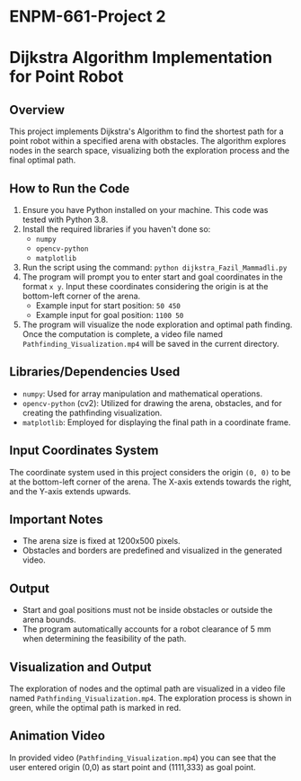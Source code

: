 # ENPM-661-Project 2

# Dijkstra Algorithm Implementation for Point Robot

## Overview
This project implements Dijkstra's Algorithm to find the shortest path for a point robot within a specified arena with obstacles. The algorithm explores nodes in the search space, visualizing both the exploration process and the final optimal path.

## How to Run the Code
1. Ensure you have Python installed on your machine. This code was tested with Python 3.8.
2. Install the required libraries if you haven't done so:
   - `numpy`
   - `opencv-python`
   - `matplotlib`
3. Run the script using the command: `python dijkstra_Fazil_Mammadli.py`
4. The program will prompt you to enter start and goal coordinates in the format `x y`. Input these coordinates considering the origin is at the bottom-left corner of the arena.
   - Example input for start position: `50 450`
   - Example input for goal position: `1100 50`
5. The program will visualize the node exploration and optimal path finding. Once the computation is complete, a video file named `Pathfinding_Visualization.mp4` will be saved in the current directory.

## Libraries/Dependencies Used
- `numpy`: Used for array manipulation and mathematical operations.
- `opencv-python` (cv2): Utilized for drawing the arena, obstacles, and for creating the pathfinding visualization.
- `matplotlib`: Employed for displaying the final path in a coordinate frame.

## Input Coordinates System
The coordinate system used in this project considers the origin `(0, 0)` to be at the bottom-left corner of the arena. The X-axis extends towards the right, and the Y-axis extends upwards.

## Important Notes
- The arena size is fixed at 1200x500 pixels.
- Obstacles and borders are predefined and visualized in the generated video.
  
## Output 
- Start and goal positions must not be inside obstacles or outside the arena bounds.
- The program automatically accounts for a robot clearance of 5 mm when determining the feasibility of the path.

## Visualization and Output
The exploration of nodes and the optimal path are visualized in a video file named `Pathfinding_Visualization.mp4`. The exploration process is shown in green, while the optimal path is marked in red.

## Animation Video
In provided video (`Pathfinding_Visualization.mp4`) you can see that the user entered origin (0,0) as start point and (1111,333) as goal point.
